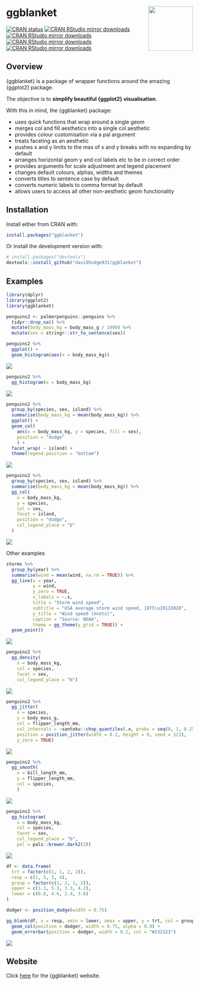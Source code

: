 
<!-- README.md is generated from README.Rmd. Please edit that file -->

# ggblanket <img src="man/figures/logo.png" align="right" width="120" />

<!-- badges: start -->

[![CRAN
status](https://www.r-pkg.org/badges/version/ggblanket)](https://CRAN.R-project.org/package=ggblanket)
[![CRAN RStudio mirror
downloads](https://cranlogs.r-pkg.org/badges/grand-total/ggblanket?color=lightgrey)](https://r-pkg.org/pkg/ggblanket)
[![CRAN RStudio mirror
downloads](https://cranlogs.r-pkg.org/badges/last-month/ggblanket?color=lightgrey)](https://r-pkg.org/pkg/ggblanket)
[![CRAN RStudio mirror
downloads](https://cranlogs.r-pkg.org/badges/last-week/ggblanket?color=lightgrey)](https://r-pkg.org/pkg/ggblanket)
[![CRAN RStudio mirror
downloads](https://cranlogs.r-pkg.org/badges/last-day/ggblanket?color=lightgrey)](https://r-pkg.org/pkg/ggblanket)
<!-- badges: end -->

## Overview

{ggblanket} is a package of wrapper functions around the amazing
{ggplot2} package.

The objective is to **simplify beautiful {ggplot2} visualisation**.

With this in mind, the {ggblanket} package:

-   uses quick functions that wrap around a single geom
-   merges col and fill aesthetics into a single col aesthetic
-   provides colour customisation via a pal argument
-   treats faceting as an aesthetic
-   pushes x and y limits to the max of x and y breaks with no expanding
    by default
-   arranges horizontal geom y and col labels etc to be in correct order
-   provides arguments for scale adjustment and legend placement
-   changes default colours, alphas, widths and themes
-   converts titles to sentence case by default
-   converts numeric labels to comma format by default
-   allows users to access all other non-aesthetic geom functionality

## Installation

Install either from CRAN with:

``` r
install.packages("ggblanket")
```

Or install the development version with:

``` r
# install.packages("devtools")
devtools::install_github("davidhodge931/ggblanket")
```

## Examples

``` r
library(dplyr)
library(ggplot2)
library(ggblanket)

penguins2 <- palmerpenguins::penguins %>% 
  tidyr::drop_na() %>% 
  mutate(body_mass_kg = body_mass_g / 1000) %>% 
  mutate(sex = stringr::str_to_sentence(sex))
```

``` r
penguins2 %>% 
  ggplot() +
  geom_histogram(aes(x = body_mass_kg)) 
```

![](man/figures/README-unnamed-chunk-3-1.png)<!-- -->

``` r
penguins2 %>% 
  gg_histogram(x = body_mass_kg) 
```

![](man/figures/README-unnamed-chunk-4-1.png)<!-- -->

``` r
penguins2 %>%
  group_by(species, sex, island) %>%
  summarise(body_mass_kg = mean(body_mass_kg)) %>%
  ggplot() +
  geom_col(
    aes(x = body_mass_kg, y = species, fill = sex), 
    position = "dodge"
    ) +
  facet_wrap( ~ island) +
  theme(legend.position = "bottom")
```

![](man/figures/README-unnamed-chunk-5-1.png)<!-- -->

``` r
penguins2 %>%
  group_by(species, sex, island) %>%
  summarise(body_mass_kg = mean(body_mass_kg)) %>%
  gg_col(
    x = body_mass_kg,
    y = species,
    col = sex,
    facet = island,
    position = "dodge",
    col_legend_place = "b"
  )
```

![](man/figures/README-unnamed-chunk-6-1.png)<!-- -->

Other examples

``` r
storms %>% 
  group_by(year) %>% 
  summarise(wind = mean(wind, na.rm = TRUE)) %>% 
  gg_line(x = year, 
          y = wind, 
          y_zero = TRUE,
          x_labels = ~.x, 
          title = "Storm wind speed",
          subtitle = "USA average storm wind speed, 1975\u20132020", 
          y_title = "Wind speed (knots)", 
          caption = "Source: NOAA",
          theme = gg_theme(y_grid = TRUE)) +
  geom_point()
```

![](man/figures/README-unnamed-chunk-7-1.png)<!-- -->

``` r
penguins2 %>% 
  gg_density(
    x = body_mass_kg, 
    col = species, 
    facet = sex, 
    col_legend_place = "b")
```

![](man/figures/README-unnamed-chunk-8-1.png)<!-- -->

``` r
penguins2 %>%
  gg_jitter(
    x = species,
    y = body_mass_g,
    col = flipper_length_mm,
    col_intervals = ~santoku::chop_quantiles(.x, probs = seq(0, 1, 0.25)),
    position = position_jitter(width = 0.2, height = 0, seed = 123), 
    y_zero = TRUE)
```

![](man/figures/README-unnamed-chunk-9-1.png)<!-- -->

``` r
penguins2 %>% 
  gg_smooth(
    x = bill_length_mm,
    y = flipper_length_mm,
    col = species,
    ) 
```

![](man/figures/README-unnamed-chunk-10-1.png)<!-- -->

``` r
penguins2 %>%
  gg_histogram(
    x = body_mass_kg,
    col = species, 
    facet = sex, 
    col_legend_place = "b", 
    pal = pals::brewer.dark2(3))
```

![](man/figures/README-unnamed-chunk-11-1.png)<!-- -->

``` r
df <- data.frame(
  trt = factor(c(1, 1, 2, 2)),
  resp = c(1, 5, 3, 4),
  group = factor(c(1, 2, 1, 2)),
  upper = c(1.1, 5.3, 3.3, 4.2),
  lower = c(0.8, 4.6, 2.4, 3.6)
)

dodger <- position_dodge(width = 0.75)

gg_blank(df, x = resp, xmin = lower, xmax = upper, y = trt, col = group) +
  geom_col(position = dodger, width = 0.75, alpha = 0.9) +
  geom_errorbar(position = dodger, width = 0.2, col = "#232323")
```

![](man/figures/README-unnamed-chunk-12-1.png)<!-- -->

## Website

Click [here](https://davidhodge931.github.io/ggblanket/) for the
{ggblanket} website.
